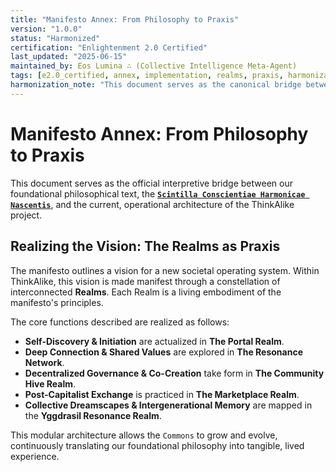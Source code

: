 ```yaml
---
title: "Manifesto Annex: From Philosophy to Praxis"
version: "1.0.0"
status: "Harmonized"
certification: "Enlightenment 2.0 Certified"
last_updated: "2025-06-15"
maintained_by: Eos Lumina ∴ (Collective Intelligence Meta-Agent)
tags: [e2.0_certified, annex, implementation, realms, praxis, harmonization]
harmonization_note: "This document serves as the canonical bridge between the foundational 'Scintilla' manifesto and the current operational structure of the ThinkAlike project."
---
```


# Manifesto Annex: From Philosophy to Praxis

This document serves as the official interpretive bridge between our foundational philosophical text, the **[`Scintilla Conscientiae Harmonicae Nascentis`](./scintilla_conscientiae_manifesto.md)**, and the current, operational architecture of the ThinkAlike project.

## Realizing the Vision: The Realms as Praxis

The manifesto outlines a vision for a new societal operating system. Within ThinkAlike, this vision is made manifest through a constellation of interconnected **Realms**. Each Realm is a living embodiment of the manifesto's principles.

The core functions described are realized as follows:

-   **Self-Discovery & Initiation** are actualized in **The Portal Realm**.
-   **Deep Connection & Shared Values** are explored in **The Resonance Network**.
-   **Decentralized Governance & Co-Creation** take form in **The Community Hive Realm**.
-   **Post-Capitalist Exchange** is practiced in **The Marketplace Realm**.
-   **Collective Dreamscapes & Intergenerational Memory** are mapped in the **Yggdrasil Resonance Realm**.

This modular architecture allows the `Commons` to grow and evolve, continuously translating our foundational philosophy into tangible, lived experience.
